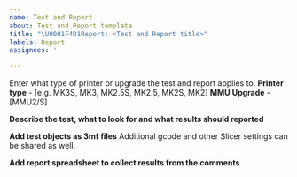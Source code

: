 ```yaml
---
name: Test and Report
about: Test and Report template
title: "\U0001F4D1Report: <Test and Report title>"
labels: Report
assignees: ''

---
```


Enter what type of printer or upgrade the test and report applies to.
**Printer type** - [e.g. MK3S, MK3, MK2.5S, MK2.5, MK2S, MK2]
**MMU Upgrade** - [MMU2/S]

**Describe the test, what to look for and what results should reported**

**Add test objects as 3mf files**
Additional gcode and other Slicer settings can be shared as well. 

**Add report spreadsheet to collect results from the comments**
